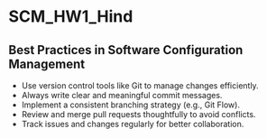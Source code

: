 # SCM_HW1_Hind


## Best Practices in Software Configuration Management

- Use version control tools like Git to manage changes efficiently.
- Always write clear and meaningful commit messages.
- Implement a consistent branching strategy (e.g., Git Flow).
- Review and merge pull requests thoughtfully to avoid conflicts.
- Track issues and changes regularly for better collaboration.
